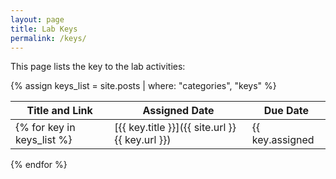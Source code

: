 ```yaml
---
layout: page
title: Lab Keys
permalink: /keys/
---
```


This page lists the key to the lab activities:

{% assign keys_list = site.posts | where: "categories", "keys" %}

| Title and Link | Assigned Date | Due Date |
| ------ | ------ | ------ |
{% for key in keys_list %}| [{{ key.title }}]({{ site.url }}{{ key.url }}) | {{ key.assigned | date: "%e %B %Y" | lstrip }} | {{ key.due | date: "%e %B %Y" | lstrip }} |
{% endfor %}